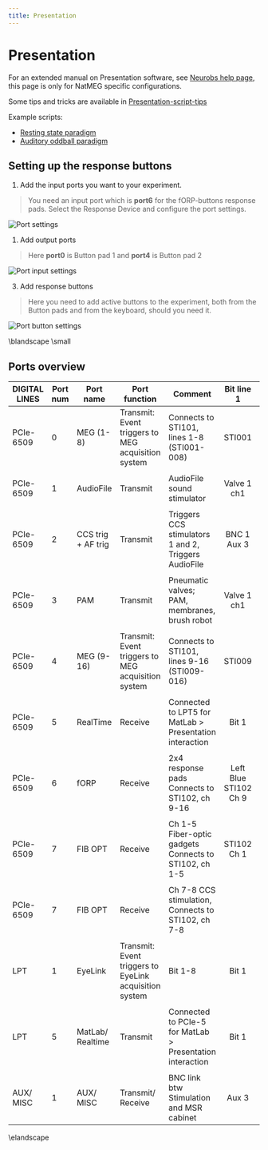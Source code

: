 ```yaml
---
title: Presentation
---
```


# Presentation

For an extended manual on Presentation software, see [Neurobs help page](https://www.neurobs.com/presentation/docs/index_html), this page is only for NatMEG specific configurations.

Some tips and tricks are available in [Presentation-script-tips](02_Presentation-script-tips.md)

Example scripts: 
* [Resting state paradigm](Examples/Presentation‐code‐example‐Resting‐state‐paradigm.md)
* [Auditory oddball paradigm](Examples/Presentation-code-example-Auditory-oddball-paradigm.md)

## Setting up the response buttons

1. Add the input ports you want to your experiment.

> You need an input port which is **port6** for the fORP-buttons response pads. Select the Response Device and configure the port settings.

![Port settings](../../resources/wiki_images/pres_port_in_settings_small.jpg)

1. Add output ports

> Here **port0** is Button pad 1 and **port4** is Button pad 2

![Port input settings](../../resources/wiki_images/pres_port_out_settings_small.jpg)

3. Add response buttons

> Here you need to add active buttons to the experiment, both from  the Button pads and from the keyboard, should you need it.

![Port button settings](../../resources/wiki_images/pres_response_settings_small.jpg)

\blandscape
\small

## Ports overview
|DIGITAL LINES|Port num|Port name|Port function|Comment|Bit line 1 |Bit line 2 |Bit line 3|Bit line 4|Bit line 5|Bit line 6|Bit line 7|Bit line 8|
| -------- | --- | ------- | ----------- | -------------- |:-----:|:-----:|:-----:|:-----:|:-----:|:-----:|:-----:|:-----:|
|PCIe-6509|0|MEG (1-8) |Transmit: Event triggers to MEG acquisition system |Connects to STI101, lines 1-8 (STI001-008)|STI001|STI002|STI003|STI004|STI005|STI006|STI007|STI008|
||
|PCIe-6509|1|AudioFile|Transmit|AudioFile sound stimulator|Valve 1 ch1|Valve 1 ch2|Valve 1 ch3|Valve 1 ch4|Valve 2 ch6|Valve 2 ch7|Valve 2 ch8|Valve 2 ch9|
||
|PCIe-6509|2|CCS trig + AF trig|Transmit|Triggers CCS stimulators 1 and 2, Triggers AudioFile|BNC 1 Aux 3|BNC 2 Aux 4|BNC 3 Line 1|
||
|PCIe-6509|3|PAM|Transmit|Pneumatic valves; PAM, membranes, brush robot|Valve 1 ch1|Valve 1 ch2|Valve 1 ch3|Valve 1 ch4|Valve 2 ch6|Valve 2 ch7|Valve 2 ch8|Valve 2 ch9|
||
|PCIe-6509|4|MEG (9-16)|Transmit: Event triggers to MEG acquisition system|Connects to STI101, lines 9-16 (STI009-016)|STI009|STI010|STI011|STI012|STI013|STI014|STI015|STI016|
||
|PCIe-6509|5|RealTime|Receive|Connected to LPT5 for MatLab > Presentation interaction|Bit 1|Bit 2|Bit 3|Bit 4|Bit 5|Bit 6|Bit 7|Bit 8|
||
|PCIe-6509|6|fORP|Receive|2x4 response pads Connects to STI102, ch 9-16|Left Blue STI102 Ch 9|Left Yellow STI102 Ch 10|Left Green STI102 Ch 11|Left Red STI102 Ch 12|Right Blue STI102 Ch 13|Right Yellow STI102 Ch 14|Right Green STI102 Ch 15|Right Red STI102 Ch 16|
||
|PCIe-6509|7|FIB OPT|Receive|Ch 1-5 Fiber-optic gadgets Connects to STI102, ch 1-5|STI102 Ch 1|STI102 Ch 2|STI102 Ch 3|STI102 Ch 4|STI102 Ch 5|STI102 Ch 6 (not used)
||
|PCIe-6509|7|FIB OPT|Receive|Ch 7-8 CCS stimulation, Connects to STI102, ch 7-8|||||||CCS1 STI102 Ch 7|CCS2 STI102 Ch 8|
||
|LPT|1|EyeLink|Transmit: Event triggers to EyeLink acquisition system|Bit 1-8|Bit 1|Bit 2|Bit 3|Bit 4|Bit 5|Bit 6 |Bit 7 |Bit 8|
||
|LPT|5|MatLab/ Realtime|Transmit|Connected to PCIe-5 for MatLab > Presentation interaction|Bit 1|Bit 2|Bit 3|Bit 4|Bit 5|Bit 6 |Bit 7 |Bit 8|
||
|AUX/ MISC|1|AUX/ MISC|Transmit/ Receive|BNC link btw Stimulation and MSR cabinet| Aux 3| Aux 4| Aux 5| Aux 6| Aux 7| Aux 8|Aux 9|Aux 10|

\elandscape